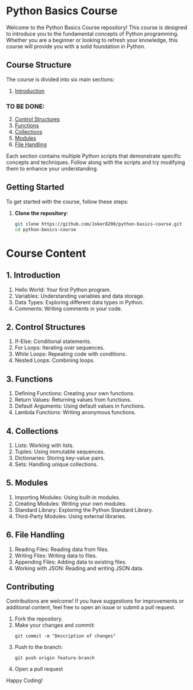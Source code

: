 # Python Basics Course

Welcome to the Python Basics Course repository! This course is designed to introduce you to the fundamental concepts of Python programming. Whether you are a beginner or looking to refresh your knowledge, this course will provide you with a solid foundation in Python.

## Course Structure

The course is divided into six main sections:

1. [Introduction](./01-Introduction)

###  TO BE DONE:
2. [Control Structures](./02_Control_Structures)
3. [Functions](./03_Functions)
4. [Collections](./04_Collections)
5. [Modules](./05_Modules)
6. [File Handling](./06_File_Handling)

Each section contains multiple Python scripts that demonstrate specific concepts and techniques. Follow along with the scripts and try modifying them to enhance your understanding.

## Getting Started

To get started with the course, follow these steps:

1. **Clone the repository**:
   ```bash
   git clone https://github.com/Joker8200/python-basics-course.git
   cd python-basics-course


# Course Content
## 1. Introduction
1. Hello World: Your first Python program.
2. Variables: Understanding variables and data storage.
3. Data Types: Exploring different data types in Python.
4. Comments: Writing comments in your code.

   
## 2. Control Structures
1. If-Else: Conditional statements.
2. For Loops: Iterating over sequences.
3. While Loops: Repeating code with conditions.
4. Nested Loops: Combining loops.
  
## 3. Functions
1. Defining Functions: Creating your own functions.
2. Return Values: Returning values from functions.
3. Default Arguments: Using default values in functions.
4. Lambda Functions: Writing anonymous functions.

## 4. Collections
1. Lists: Working with lists.
2. Tuples: Using immutable sequences.
3. Dictionaries: Storing key-value pairs.
4. Sets: Handling unique collections.

## 5. Modules
1. Importing Modules: Using built-in modules.
2. Creating Modules: Writing your own modules.
3. Standard Library: Exploring the Python Standard Library.
4. Third-Party Modules: Using external libraries.

## 6. File Handling
1. Reading Files: Reading data from files.
2. Writing Files: Writing data to files.
3. Appending Files: Adding data to existing files.
4. Working with JSON: Reading and writing JSON data.

## Contributing
Contributions are welcome! If you have suggestions for improvements or additional content, feel free to open an issue or submit a pull request.

1. Fork the repository.
2. Make your changes and commit:
   ```
   git commit -m "Description of changes"
   ```
3. Push to the branch:
   ```
   git push origin feature-branch
   ```
4. Open a pull request

Happy Coding!
